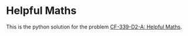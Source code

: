 # Helpful Maths
This is the python solution for the problem [CF-339-D2-A: Helpful Maths](https://codeforces.com/contest/339/problem/A).

